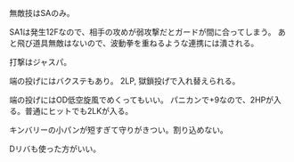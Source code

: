 無敵技はSAのみ。

SA1は発生12Fなので、相手の攻めが弱攻撃だとガードが間に合ってしまう。
あと飛び道具無敵はないので、波動拳を重ねるような連携には潰される。

打撃はジャスパ。

端の投げにはバクステもあり。
2LP, 獄鎖投げで入れ替えられる。

端の投げにはOD低空旋風でめくってもいい。
パニカンで+9なので、2HPが入る。普通にヒットでも2LKが入る。

キンバリーの小パンが短すぎて守りがきつい。割り込めない。

Dリバも使った方がいい。
